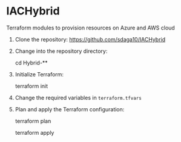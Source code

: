 # IACHybrid
Terraform modules to provision resources on Azure and AWS cloud

1. Clone the repository:
https://github.com/sdaga10/IACHybrid

2. Change into the repository directory:

   cd Hybrid-**

3. Initialize Terraform:

   terraform init

4. Change the required variables in `terraform.tfvars`

5. Plan and apply the Terraform configuration:

   terraform plan

   terraform apply
